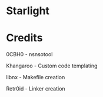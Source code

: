 # Starlight

# Credits
0CBH0 - nsnsotool

Khangaroo - Custom code templating

libnx - Makefile creation

Retr0id - Linker creation
